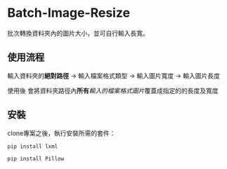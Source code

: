 # Batch-Image-Resize

批次轉換資料夾內的圖片大小，並可自行輸入長寬。

## 使用流程

輸入資料夾的**絕對路徑** -> 輸入檔案格式類型 -> 輸入圖片寬度 -> 輸入圖片長度

使用後
會將資料夾路徑內**所有***輸入的檔案格式圖片*覆蓋成指定的的長度及寬度

## 安裝
clone專案之後，執行安裝所需的套件：

```
pip install lxml
```
```
pip install Pillow
```